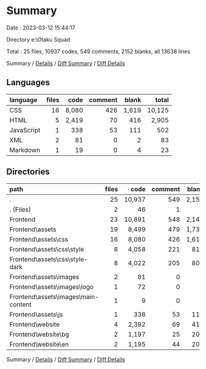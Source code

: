 # Summary

Date : 2023-03-12 15:44:17

Directory e:\\Otaku Squad

Total : 25 files,  10937 codes, 549 comments, 2152 blanks, all 13638 lines

Summary / [Details](details.md) / [Diff Summary](diff.md) / [Diff Details](diff-details.md)

## Languages
| language | files | code | comment | blank | total |
| :--- | ---: | ---: | ---: | ---: | ---: |
| CSS | 16 | 8,080 | 426 | 1,619 | 10,125 |
| HTML | 5 | 2,419 | 70 | 416 | 2,905 |
| JavaScript | 1 | 338 | 53 | 111 | 502 |
| XML | 2 | 81 | 0 | 2 | 83 |
| Markdown | 1 | 19 | 0 | 4 | 23 |

## Directories
| path | files | code | comment | blank | total |
| :--- | ---: | ---: | ---: | ---: | ---: |
| . | 25 | 10,937 | 549 | 2,152 | 13,638 |
| . (Files) | 2 | 46 | 1 | 9 | 56 |
| Frontend | 23 | 10,891 | 548 | 2,143 | 13,582 |
| Frontend\\assets | 19 | 8,499 | 479 | 1,732 | 10,710 |
| Frontend\\assets\\css | 16 | 8,080 | 426 | 1,619 | 10,125 |
| Frontend\\assets\\css\\style | 8 | 4,058 | 221 | 813 | 5,092 |
| Frontend\\assets\\css\\style-dark | 8 | 4,022 | 205 | 806 | 5,033 |
| Frontend\\assets\\images | 2 | 81 | 0 | 2 | 83 |
| Frontend\\assets\\images\\logo | 1 | 72 | 0 | 1 | 73 |
| Frontend\\assets\\images\\main-content | 1 | 9 | 0 | 1 | 10 |
| Frontend\\assets\\js | 1 | 338 | 53 | 111 | 502 |
| Frontend\\website | 4 | 2,392 | 69 | 411 | 2,872 |
| Frontend\\website\\bg | 2 | 1,197 | 25 | 205 | 1,427 |
| Frontend\\website\\en | 2 | 1,195 | 44 | 206 | 1,445 |

Summary / [Details](details.md) / [Diff Summary](diff.md) / [Diff Details](diff-details.md)